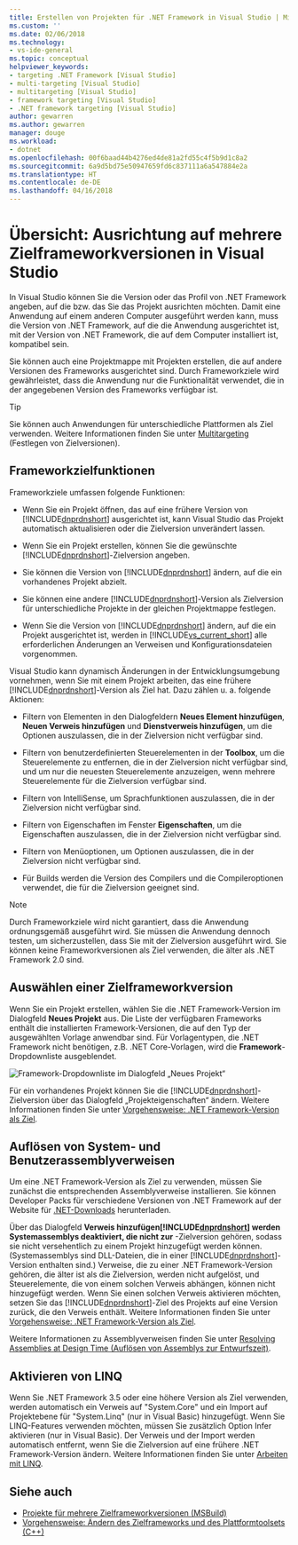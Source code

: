 ```yaml
---
title: Erstellen von Projekten für .NET Framework in Visual Studio | Microsoft-Dokumentation
ms.custom: ''
ms.date: 02/06/2018
ms.technology:
- vs-ide-general
ms.topic: conceptual
helpviewer_keywords:
- targeting .NET Framework [Visual Studio]
- multi-targeting [Visual Studio]
- multitargeting [Visual Studio]
- framework targeting [Visual Studio]
- .NET framework targeting [Visual Studio]
author: gewarren
ms.author: gewarren
manager: douge
ms.workload:
- dotnet
ms.openlocfilehash: 00f6baad44b4276ed4de81a2fd55c4f5b9d1c8a2
ms.sourcegitcommit: 6a9d5bd75e50947659fd6c837111a6a547884e2a
ms.translationtype: HT
ms.contentlocale: de-DE
ms.lasthandoff: 04/16/2018
---
```

# <a name="visual-studio-multi-targeting-overview"></a>Übersicht: Ausrichtung auf mehrere Zielframeworkversionen in Visual Studio

In Visual Studio können Sie die Version oder das Profil von .NET Framework angeben, auf die bzw. das Sie das Projekt ausrichten möchten. Damit eine Anwendung auf einem anderen Computer ausgeführt werden kann, muss die Version von .NET Framework, auf die die Anwendung ausgerichtet ist, mit der Version von .NET Framework, die auf dem Computer installiert ist, kompatibel sein.

Sie können auch eine Projektmappe mit Projekten erstellen, die auf andere Versionen des Frameworks ausgerichtet sind. Durch Frameworkziele wird gewährleistet, dass die Anwendung nur die Funktionalität verwendet, die in der angegebenen Version des Frameworks verfügbar ist.

> [!TIP]
> Sie können auch Anwendungen für unterschiedliche Plattformen als Ziel verwenden. Weitere Informationen finden Sie unter [Multitargeting](../msbuild/msbuild-multitargeting-overview.md) (Festlegen von Zielversionen).

## <a name="framework-targeting-features"></a>Frameworkzielfunktionen

Frameworkziele umfassen folgende Funktionen:

- Wenn Sie ein Projekt öffnen, das auf eine frühere Version von [!INCLUDE[dnprdnshort](../code-quality/includes/dnprdnshort_md.md)] ausgerichtet ist, kann Visual Studio das Projekt automatisch aktualisieren oder die Zielversion unverändert lassen.

- Wenn Sie ein Projekt erstellen, können Sie die gewünschte [!INCLUDE[dnprdnshort](../code-quality/includes/dnprdnshort_md.md)]-Zielversion angeben.

- Sie können die Version von [!INCLUDE[dnprdnshort](../code-quality/includes/dnprdnshort_md.md)] ändern, auf die ein vorhandenes Projekt abzielt.

- Sie können eine andere [!INCLUDE[dnprdnshort](../code-quality/includes/dnprdnshort_md.md)]-Version als Zielversion für unterschiedliche Projekte in der gleichen Projektmappe festlegen.

- Wenn Sie die Version von [!INCLUDE[dnprdnshort](../code-quality/includes/dnprdnshort_md.md)] ändern, auf die ein Projekt ausgerichtet ist, werden in [!INCLUDE[vs_current_short](../code-quality/includes/vs_current_short_md.md)] alle erforderlichen Änderungen an Verweisen und Konfigurationsdateien vorgenommen.

Visual Studio kann dynamisch Änderungen in der Entwicklungsumgebung vornehmen, wenn Sie mit einem Projekt arbeiten, das eine frühere [!INCLUDE[dnprdnshort](../code-quality/includes/dnprdnshort_md.md)]-Version als Ziel hat. Dazu zählen u. a. folgende Aktionen:

- Filtern von Elementen in den Dialogfeldern **Neues Element hinzufügen**, **Neuen Verweis hinzufügen** und **Dienstverweis hinzufügen**, um die Optionen auszulassen, die in der Zielversion nicht verfügbar sind.

- Filtern von benutzerdefinierten Steuerelementen in der **Toolbox**, um die Steuerelemente zu entfernen, die in der Zielversion nicht verfügbar sind, und um nur die neuesten Steuerelemente anzuzeigen, wenn mehrere Steuerelemente für die Zielversion verfügbar sind.

- Filtern von IntelliSense, um Sprachfunktionen auszulassen, die in der Zielversion nicht verfügbar sind.

- Filtern von Eigenschaften im Fenster **Eigenschaften**, um die Eigenschaften auszulassen, die in der Zielversion nicht verfügbar sind.

- Filtern von Menüoptionen, um Optionen auszulassen, die in der Zielversion nicht verfügbar sind.

- Für Builds werden die Version des Compilers und die Compileroptionen verwendet, die für die Zielversion geeignet sind.

> [!NOTE]
> Durch Frameworkziele wird nicht garantiert, dass die Anwendung ordnungsgemäß ausgeführt wird. Sie müssen die Anwendung dennoch testen, um sicherzustellen, dass Sie mit der Zielversion ausgeführt wird. Sie können keine Frameworkversionen als Ziel verwenden, die älter als .NET Framework 2.0 sind.

## <a name="selecting-a-target-framework-version"></a>Auswählen einer Zielframeworkversion

Wenn Sie ein Projekt erstellen, wählen Sie die .NET Framework-Version im Dialogfeld **Neues Projekt** aus. Die Liste der verfügbaren Frameworks enthält die installierten Framework-Versionen, die auf den Typ der ausgewählten Vorlage anwendbar sind. Für Vorlagentypen, die .NET Framework nicht benötigen, z.B. .NET Core-Vorlagen, wird die **Framework**-Dropdownliste ausgeblendet.

![Framework-Dropdownliste im Dialogfeld „Neues Projekt“](media/vside-newproject-framework.png)

Für ein vorhandenes Projekt können Sie die [!INCLUDE[dnprdnshort](../code-quality/includes/dnprdnshort_md.md)]-Zielversion über das Dialogfeld „Projekteigenschaften“ ändern. Weitere Informationen finden Sie unter [Vorgehensweise: .NET Framework-Version als Ziel](../ide/how-to-target-a-version-of-the-dotnet-framework.md).

## <a name="resolving-system-and-user-assembly-references"></a>Auflösen von System- und Benutzerassemblyverweisen

Um eine .NET Framework-Version als Ziel zu verwenden, müssen Sie zunächst die entsprechenden Assemblyverweise installieren. Sie können Developer Packs für verschiedene Versionen von .NET Framework auf der Website für [.NET-Downloads](https://www.microsoft.com/net/download/windows) herunterladen.

Über das Dialogfeld **Verweis hinzufügen[!INCLUDE[dnprdnshort](../code-quality/includes/dnprdnshort_md.md)] werden Systemassemblys deaktiviert, die nicht zur** -Zielversion gehören, sodass sie nicht versehentlich zu einem Projekt hinzugefügt werden können. (Systemassemblys sind DLL-Dateien, die in einer [!INCLUDE[dnprdnshort](../code-quality/includes/dnprdnshort_md.md)]-Version enthalten sind.) Verweise, die zu einer .NET Framework-Version gehören, die älter ist als die Zielversion, werden nicht aufgelöst, und Steuerelemente, die von einem solchen Verweis abhängen, können nicht hinzugefügt werden. Wenn Sie einen solchen Verweis aktivieren möchten, setzen Sie das [!INCLUDE[dnprdnshort](../code-quality/includes/dnprdnshort_md.md)]-Ziel des Projekts auf eine Version zurück, die den Verweis enthält.  Weitere Informationen finden Sie unter [Vorgehensweise: .NET Framework-Version als Ziel](../ide/how-to-target-a-version-of-the-dotnet-framework.md).

Weitere Informationen zu Assemblyverweisen finden Sie unter [Resolving Assemblies at Design Time (Auflösen von Assemblys zur Entwurfszeit)](../msbuild/resolving-assemblies-at-design-time.md).

## <a name="enabling-linq"></a>Aktivieren von LINQ

Wenn Sie .NET Framework 3.5 oder eine höhere Version als Ziel verwenden, werden automatisch ein Verweis auf "System.Core" und ein Import auf Projektebene für "System.Linq" (nur in Visual Basic) hinzugefügt. Wenn Sie LINQ-Features verwenden möchten, müssen Sie zusätzlich Option Infer aktivieren (nur in Visual Basic). Der Verweis und der Import werden automatisch entfernt, wenn Sie die Zielversion auf eine frühere .NET Framework-Version ändern. Weitere Informationen finden Sie unter [Arbeiten mit LINQ](/dotnet/csharp/tutorials/working-with-linq).

## <a name="see-also"></a>Siehe auch

- [Projekte für mehrere Zielframeworkversionen (MSBuild)](../msbuild/msbuild-multitargeting-overview.md)
- [Vorgehensweise: Ändern des Zielframeworks und des Plattformtoolsets (C++)](/cpp/build/how-to-modify-the-target-framework-and-platform-toolset)
